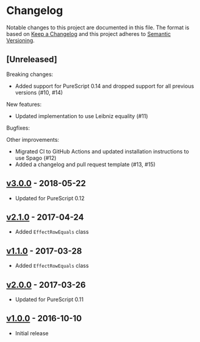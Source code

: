 # Changelog

Notable changes to this project are documented in this file. The format is based on [Keep a Changelog](https://keepachangelog.com/en/1.0.0/) and this project adheres to [Semantic Versioning](https://semver.org/spec/v2.0.0.html).

## [Unreleased]

Breaking changes:
- Added support for PureScript 0.14 and dropped support for all previous versions (#10, #14)

New features:
- Updated implementation to use Leibniz equality (#11)

Bugfixes:

Other improvements:
- Migrated CI to GitHub Actions and updated installation instructions to use Spago (#12)
- Added a changelog and pull request template (#13, #15)

## [v3.0.0](https://github.com/purescript/purescript-type-equality/releases/tag/v3.0.0) - 2018-05-22

- Updated for PureScript 0.12

## [v2.1.0](https://github.com/purescript/purescript-type-equality/releases/tag/v2.1.0) - 2017-04-24

- Added `EffectRowEquals` class

## [v1.1.0](https://github.com/purescript/purescript-type-equality/releases/tag/v1.1.0) - 2017-03-28

- Added `EffectRowEquals` class

## [v2.0.0](https://github.com/purescript/purescript-type-equality/releases/tag/v2.0.0) - 2017-03-26

- Updated for PureScript 0.11

## [v1.0.0](https://github.com/purescript/purescript-type-equality/releases/tag/v1.0.0) - 2016-10-10

- Initial release
